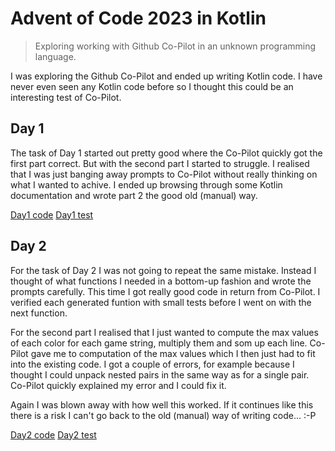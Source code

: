 # Advent of Code 2023 in Kotlin
> Exploring working with Github Co-Pilot in an unknown programming language.

I was exploring the Github Co-Pilot and ended up writing Kotlin code.
I have never even seen any Kotlin code before so I thought this could be
an interesting test of Co-Pilot.

## Day 1

The task of Day 1 started out pretty good where the Co-Pilot quickly got
the first part correct. But with the second part I started to struggle.
I realised that I was just banging away prompts to Co-Pilot without really
thinking on what I wanted to achive. I ended up browsing through some Kotlin
documentation and wrote part 2 the good old (manual) way.

[Day1 code](app/src/main/kotlin/adv_of_code_2023/Day1.kt)
[Day1 test](app/src/test/kotlin/adv_of_code_2023/Day1Test.kt)

## Day 2

For the task of Day 2 I was not going to repeat the same mistake. Instead I
thought of what functions I needed in a bottom-up fashion and wrote
the prompts carefully. This time I got really good code in return from Co-Pilot.
I verified each generated funtion with small tests before I went on with the
next function. 

For the second part I realised that I just wanted to compute
the max values of each color for each game string, multiply them and som up
each line. Co-Pilot gave me to computation of the max values which I then just
had to fit into the existing code. I got a couple of errors, for example
because I thought I could unpack nested pairs in the same way as for a
single pair. Co-Pilot quickly explained my error and I could fix it.

Again I was blown away with how well this worked. If it continues
like this there is a risk I can't go back to the old (manual) way of 
writing code... :-P

[Day2 code](app/src/main/kotlin/adv_of_code_2023/Day2.kt)
[Day2 test](app/src/test/kotlin/adv_of_code_2023/Day2Test.kt)
